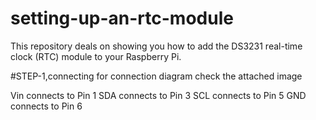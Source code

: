 # setting-up-an-rtc-module
This repository deals on showing you how to add the DS3231 real-time clock (RTC) module to your Raspberry Pi.

#STEP-1,connecting 
for connection diagram check the attached image 

  Vin connects to Pin 1
  SDA connects to Pin 3
  SCL connects to Pin 5
  GND connects to Pin 6
